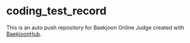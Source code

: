 # coding_test_record
This is an auto push repository for Baekjoon Online Judge created with [BaekjoonHub](https://github.com/BaekjoonHub/BaekjoonHub).
